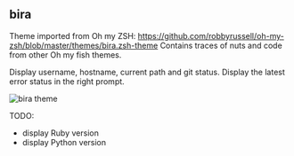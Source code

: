 ## bira

Theme imported from Oh my ZSH: https://github.com/robbyrussell/oh-my-zsh/blob/master/themes/bira.zsh-theme
Contains traces of nuts and code from other Oh my fish themes.

Display username, hostname, current path and git status. Display the latest error status in the right prompt.

![bira theme](https://raw.github.com/vincent-psarga/oh-my-fish/master/themes/bira/screenshot.png)

TODO:
 - display Ruby version
 - display Python version
